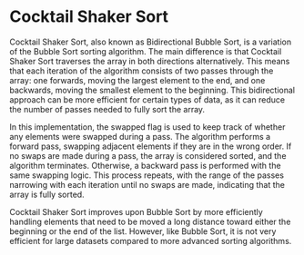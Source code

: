 # Cocktail Shaker Sort

Cocktail Shaker Sort, also known as Bidirectional Bubble Sort, is a variation of the Bubble Sort sorting algorithm. The main difference is that Cocktail Shaker Sort traverses the array in both directions alternatively. This means that each iteration of the algorithm consists of two passes through the array: one forwards, moving the largest element to the end, and one backwards, moving the smallest element to the beginning. This bidirectional approach can be more efficient for certain types of data, as it can reduce the number of passes needed to fully sort the array.

In this implementation, the swapped flag is used to keep track of whether any elements were swapped during a pass. The algorithm performs a forward pass, swapping adjacent elements if they are in the wrong order. If no swaps are made during a pass, the array is considered sorted, and the algorithm terminates. Otherwise, a backward pass is performed with the same swapping logic. This process repeats, with the range of the passes narrowing with each iteration until no swaps are made, indicating that the array is fully sorted.

Cocktail Shaker Sort improves upon Bubble Sort by more efficiently handling elements that need to be moved a long distance toward either the beginning or the end of the list. However, like Bubble Sort, it is not very efficient for large datasets compared to more advanced sorting algorithms.
